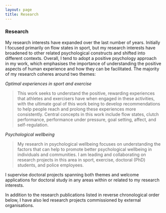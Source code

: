 ```yaml
---
layout: page
title: Research
---
```


### Research
My research interests have expanded over the last number of years. Initially I focused primarily on flow states in sport, but my research interests have broadened to other related psychological constructs and shifted into different contexts. Overall, I tend to adopt a positive psychology approach in my work, which emphasises the importance of understanding the positive aspects of human experience and how they can be facilitated. The majority of my research coheres around two themes:

*Optimal experiences in sport and exercise*

> This work seeks to understand the positive, rewarding experiences that athletes and exercisers have when engaged in these activities, with the ultimate goal of this work being to develop recommendations to help people reach and prolong these experiences more consistently. Central concepts in this work include flow states, clutch performance, performance under pressure, goal setting, affect, and self-regulation. 


*Psychological wellbeing*

> My research in psychological wellbeing focuses on understanding the factors that can help to promote better psychological wellbeing in individuals and communities. I am leading and collaborating on research projects in this area in sport, exercise, doctoral (PhD) students, and police employees.  

I supervise doctoral projects spanning both themes and welcome applications for doctoral study in any areas within or related to my research interests.

In addition to the research publications listed in reverse chronological order below, I have also led research projects commissioned by external organisations. 
